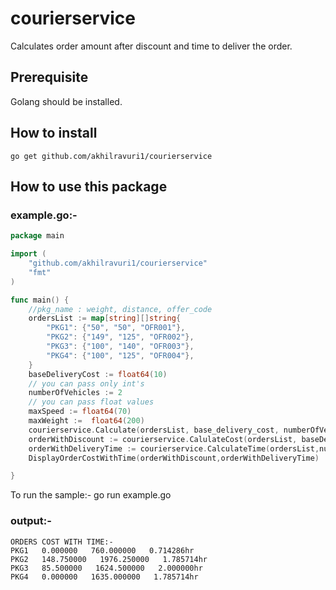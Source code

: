 # courierservice

Calculates order amount after discount and time to deliver the order.

## Prerequisite

Golang should be installed.

## How to install

```
go get github.com/akhilravuri1/courierservice

```

## How to use this package

### example.go:-

```go
package main

import (
	"github.com/akhilravuri1/courierservice"
	"fmt"
)

func main() {
    //pkg_name : weight, distance, offer_code
    ordersList := map[string][]string{
		"PKG1": {"50", "50", "OFR001"},
		"PKG2": {"149", "125", "OFR002"},
		"PKG3": {"100", "140", "OFR003"},
		"PKG4": {"100", "125", "OFR004"},
	}
    baseDeliveryCost := float64(10)
    // you can pass only int's
    numberOfVehicles := 2
    // you can pass float values
    maxSpeed := float64(70)
    maxWeight :=  float64(200)
    courierservice.Calculate(ordersList, base_delivery_cost, numberOfVehicles, maxSpeed, maxWeight)
    orderWithDiscount := courierservice.CalulateCost(ordersList, baseDeliveryCost)
    orderWithDeliveryTime := courierservice.CalculateTime(ordersList,numberOfVehicles,maxSpeed,maxWeight)
    DisplayOrderCostWithTime(orderWithDiscount,orderWithDeliveryTime)

}
```
To run the sample:- go run example.go

### output:-
```
ORDERS COST WITH TIME:-
PKG1   0.000000   760.000000   0.714286hr
PKG2   148.750000   1976.250000   1.785714hr
PKG3   85.500000   1624.500000   2.000000hr
PKG4   0.000000   1635.000000   1.785714hr
```
